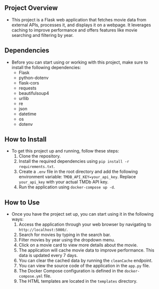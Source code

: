## Project Overview

* This project is a Flask web application that fetches movie data from external APIs, processes it, and displays it on a webpage. It leverages caching to improve performance and offers features like movie searching and filtering by year.

## Dependencies

* Before you can start using or working with this project, make sure to install the following dependencies:
    * Flask
    * python-dotenv
    * flask-cors
    * requests
    * beautifulsoup4
    * urllib
    * re
    * json
    * datetime
    * os
    * dotenv

## How to Install

* To get this project up and running, follow these steps:
    1. Clone the repository.
    2. Install the required dependencies using `pip install -r requirements.txt`.
    3. Create a `.env` file in the root directory and add the following environment variable: `TMDB_API_KEY=your_api_key`. Replace `your_api_key` with your actual TMDb API key.
    4. Run the application using `docker-compose up -d`.

## How to Use

* Once you have the project set up, you can start using it in the following ways:
    1. Access the application through your web browser by navigating to `http://localhost:5000/`.
    2. Search for movies by typing in the search bar.
    3. Filter movies by year using the dropdown menu.
    4. Click on a movie card to view more details about the movie.
    5. The application will cache movie data to improve performance. This data is updated every 7 days.
    6. You can clear the cached data by running the `cleanCache` endpoint.
    7. You can view the source code of the application in the `app.py` file.
    8. The Docker Compose configuration is defined in the `docker-compose.yml` file. 
    9. The HTML templates are located in the `templates` directory.